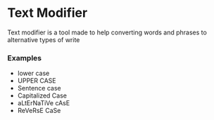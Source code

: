 # Text Modifier

Text modifier is a tool made to help converting words and phrases to alternative types of write

### Examples

- lower case
- UPPER CASE
- Sentence case
- Capitalized Case
- aLtErNaTiVe cAsE
- ReVeRsE CaSe